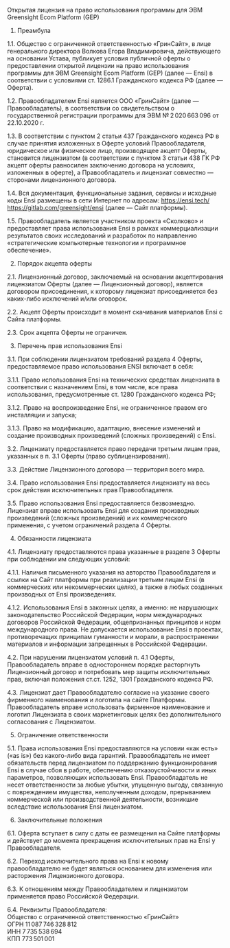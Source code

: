 Открытая лицензия на право использования программы для ЭВМ Greensight Ecom Platform (GEP)

1. Преамбула

1.1. Общество с ограниченной ответственностью «ГринСайт», в лице генерального директора Волкова Егора Владимировича, действующего на основании Устава, публикует условия публичной оферты о предоставлении открытой лицензии на право использования программы для ЭВМ Greensight Ecom Platform (GEP) (далее — Ensi) в соответствии с условиями ст. 1286.1 Гражданского кодекса РФ (далее — Оферта).

1.2. Правообладателем Ensi является ООО «ГринСайт» (далее — Правообладатель), в соответствии со свидетельством о государственной регистрации программы для ЭВМ № 2 020 663 096 от 22.10.2020 г.

1.3. В соответствии с пунктом 2 статьи 437 Гражданского кодекса РФ в случае принятия изложенных в Оферте условий Правообладателя, юридическое или физическое лицо, производящее акцепт Оферты, становится лицензиатом (в соответствии с пунктом 3 статьи 438 ГК РФ акцепт оферты равносилен заключению договора на условиях, изложенных в оферте), а Правообладатель и лицензиат совместно — сторонами лицензионного договора.

1.4. Вся документация, функциональные задания, сервисы и исходные коды Ensi размещены в сети Интернет по адресам: https://ensi.tech/ https://gitlab.com/greensight/ensi (далее — Сайт платформы).

1.5. Правообладатель является участником проекта «Сколково» и предоставляет права использования Ensi в рамках коммерциализации результатов своих исследований и разработок по направлению «стратегические компьютерные технологии и программное обеспечение».

2. Порядок акцепта оферты
   
2.1. Лицензионный договор, заключаемый на основании акцептирования лицензиатом Оферты (далее — Лицензионный договор), является договором присоединения, к которому лицензиат присоединяется без каких-либо исключений и/или оговорок.

2.2. Акцепт Оферты происходит в момент скачивания материалов Ensi с Сайта платформы.

2.3. Срок акцепта Оферты не ограничен.

3. Перечень прав использования Ensi
   
3.1. При соблюдении лицензиатом требований раздела 4 Оферты, предоставляемое право использования ENSI включает в себя:

3.1.1. Право использования Ensi на технических средствах лицензиата в соответствии с назначением Ensi, в том числе, все права использования, предусмотренные ст. 1280 Гражданского кодекса РФ;

3.1.2. Право на воспроизведение Ensi, не ограниченное правом его инсталляции и запуска;

3.1.3. Право на модификацию, адаптацию, внесение изменений и создание производных произведений (сложных произведений) с Ensi.

3.2. Лицензиату предоставляется право передачи третьим лицам прав, указанных в п. 3.1 Оферты (право сублицензирования).

3.3. Действие Лицензионного договора — территория всего мира.

3.4. Право использования Ensi предоставляется лицензиату на весь срок действия исключительных прав Правообладателя.

3.5. Право использования Ensi предоставляется безвозмездно. Лицензиат вправе использовать Ensi для создания производных произведений (сложных произведений) и их коммерческого применения, с учетом ограничений раздела 4 Оферты.

4. Обязанности лицензиата
   
4.1. Лицензиату предоставляются права указанные в разделе 3 Оферты при соблюдении им следующих условий:

4.1.1. Наличия письменного указания на авторство Правообладателя и ссылки на Сайт платформы при реализации третьим лицам Ensi (в коммерческих или некоммерческих целях), а также в любых созданных производных от Ensi произведениях.

4.1.2. Использования Ensi в законных целях, а именно: не нарушающих законодательство Российской Федерации, норм международных договоров Российской Федерации, общепризнанных принципов и норм международного права. Не допускается использование Ensi в проектах, противоречащих принципам гуманности и морали, в распространении материалов и информации запрещенных в Российской Федерации.

4.2. При нарушении лицензиатом условий п. 4.1 Оферты, Правообладатель вправе в одностороннем порядке расторгнуть Лицензионный договор и потребовать мер защиты исключительных прав, включая положения ст.ст. 1252, 1301 Гражданского кодекса РФ.

4.3. Лицензиат дает Правообладателю согласие на указание своего фирменного наименования и логотипа на сайте Платформы. Правообладатель вправе использовать фирменное наименование и логотип Лицензиата в своих маркетинговых целях без дополнительного согласования с Лицензиатом.

5. Ограничение ответственности

5.1. Права использования Ensi предоставляются на условии «как есть» («as is») без какого-либо вида гарантий. Правообладатель не имеет обязательств перед лицензиатом по поддержанию функционирования Ensi в случае сбоя в работе, обеспечению отказоустойчивости и иных параметров, позволяющих использовать Ensi. Правообладатель не несет ответственности за любые убытки, упущенную выгоду, связанную с повреждением имущества, неполученным доходом, прерыванием коммерческой или производственной деятельности, возникшие вследствие использования Ensi лицензиатом.

6. Заключительные положения

6.1. Оферта вступает в силу с даты ее размещения на Сайте платформы и действует до момента прекращения исключительных прав на Ensi у Правообладателя.

6.2. Переход исключительного права на Ensi к новому правообладателю не будет являться основанием для изменения или расторжения Лицензионного договора.

6.3. К отношениям между Правообладателем и лицензиатом применяется право Российской Федерации.

6.4. Реквизиты Правообладателя:  
Общество с ограниченной ответственностью «ГринСайт»  
ОГРН 11 087 746 328 812  
ИНН 7 735 538 694  
КПП 773 501 001  
